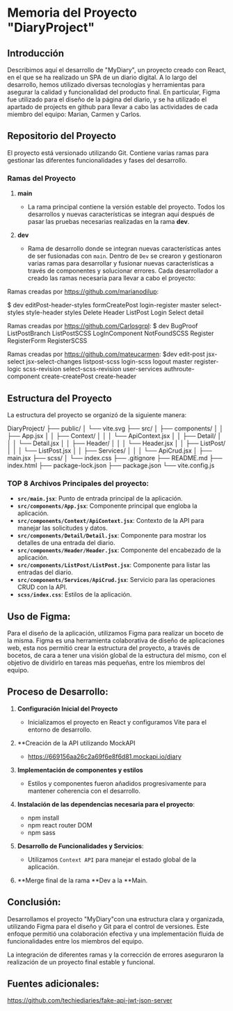# Memoria del Proyecto "DiaryProject"

## Introducción

Describimos aquí  el desarrollo de "MyDiary", un proyecto creado con React, en el que se ha realizado un SPA de un diario digital. A lo largo del desarrollo, hemos utilizado diversas tecnologías y herramientas para asegurar la calidad y funcionalidad del producto final. En particular, Figma fue utilizado para el diseño de la página del diario, y se ha utilizado el apartado de projects en github para llevar a cabo las actividades de cada miembro del equipo: Marian, Carmen y Carlos.

## Repositorio del Proyecto

El proyecto está versionado utilizando Git. Contiene varias ramas para gestionar las diferentes funcionalidades y fases del desarrollo.

### Ramas del Proyecto

1. **main**
   - La rama principal contiene la versión estable del proyecto. Todos los desarrollos y nuevas características se integran aquí después de pasar las pruebas necesarias realizadas en la rama **dev**.

2. **dev**
   - Rama de desarrollo donde se integran nuevas características antes de ser fusionadas con `main`. Dentro de `Dev` se crearon y gestionaron varias ramas para desarrollar y fusionar nuevas características a través de componentes y solucionar errores. Cada desarrollador a creado las ramas necesaria para llevar a cabo el proyecto:

Ramas creadas por https://github.com/marianodilup:

$ dev
editPost-header-styles
formCreatePost
login-register
master
select-styles
style-header
styles
Delete
Header
ListPost
Login
 Select
detail

Ramas creadas por https://github.com/Carlosgrpl: 
$ dev
  BugProof
  ListPostBranch
  ListPostSCSS
  LogInComponent
  NotFoundSCSS
  Register
  RegisterForm
  RegisterSCSS

  Ramas creadas por https://github.com/mateucarmen:
$dev
edit-post
jsx-select
jsx-select-changes
listpost-scss
login-scss
logout
master
register-logic
scss-revision
select-scss-revision
user-services
authroute-component
create-createPost
create-header


## Estructura del Proyecto
La estructura del proyecto se organizó de la siguiente manera:

DiaryProject/
├── public/
│ └── vite.svg
├── src/
│ ├── components/
│ │ ├── App.jsx
│ │ ├── Context/
│ │ │ └── ApiContext.jsx
│ │ ├── Detail/
│ │ │ └── Detail.jsx
│ │ ├── Header/
│ │ │ └── Header.jsx
│ │ ├── ListPost/
│ │ │ └── ListPost.jsx
│ │ ├── Services/
│ │ │ └── ApiCrud.jsx
│ ├── main.jsx
├── scss/
│ └── index.css
├── .gitignore
├── README.md
├── index.html
├── package-lock.json
├── package.json
└── vite.config.js



### TOP 8 Archivos Principales del proyecto:

- **`src/main.jsx`**: Punto de entrada principal de la aplicación.
- **`src/components/App.jsx`**: Componente principal que engloba la aplicación.
- **`src/components/Context/ApiContext.jsx`**: Contexto de la API para manejar las solicitudes y datos.
- **`src/components/Detail/Detail.jsx`**: Componente para mostrar los detalles de una entrada del diario.
- **`src/components/Header/Header.jsx`**: Componente del encabezado de la aplicación.
- **`src/components/ListPost/ListPost.jsx`**: Componente para listar las entradas del diario.
- **`src/components/Services/ApiCrud.jsx`**: Servicio para las operaciones CRUD con la API.
- **`scss/index.css`**: Estilos de la aplicación.

## Uso de Figma:

Para el diseño de la aplicación, utilizamos Figma para realizar un boceto de la misma. Figma es una herramienta colaborativa de diseño de aplicaciones web, esta nos permitió crear la estructura del proyecto, a través de bocetos, de cara a tener una visión global de la estructura del mismo, con el objetivo de dividirlo en tareas más pequeñas, entre los miembros del equipo.


## Proceso de Desarrollo:

1. **Configuración Inicial del Proyecto**
   - Inicializamos el proyecto en React y configuramos Vite para el entorno de desarrollo.

2. **Creación de la API utilizando MockAPI
   - https://669156aa26c2a69f6e8f6d81.mockapi.io/diary

3. **Implementación de componentes y estilos**
   - Estilos y componentes fueron añadidos progresivamente para mantener coherencia con el desarrollo.

3. **Instalación de las dependencias necesaria para el proyecto**: 
   - npm install 
   - npm react router DOM
   - npm sass

4. **Desarrollo de Funcionalidades y Servicios**:
   - Utilizamos `Context API` para manejar el estado global de la aplicación.

5. **Merge final de la rama **Dev a la **Main.

## Conclusión:

Desarrollamos el proyecto "MyDiary"con una estructura clara y organizada, utilizando Figma para el diseño y Git para el control de versiones. Este enfoque permitió una colaboración efectiva y una implementación fluida de funcionalidades entre los miembros del equipo.

La integración de diferentes ramas y la corrección de errores aseguraron la realización de un proyecto final estable y funcional.



## Fuentes adicionales:

https://github.com/techiediaries/fake-api-jwt-json-server